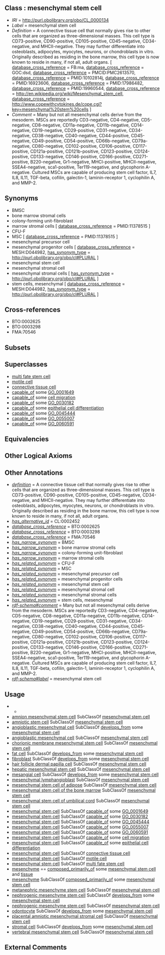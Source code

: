 
## Class : mesenchymal stem cell

 * *IRI* = http://purl.obolibrary.org/obo/CL_0000134
 * *Label* = mesenchymal stem cell
 * *Definition* = A connective tissue cell that normally gives rise to other cells that are organized as three-dimensional masses. This cell type is CD73-positive, CD90-positive, CD105-positive, CD45-negative, CD34-negative, and MHCII-negative. They may further differentiate into osteoblasts, adipocytes, myocytes, neurons, or chondroblasts in vitro. Originally described as residing in the bone marrow, this cell type is now known to reside in many, if not all, adult organs. [ [database_cross_reference](../../ef/oboInOwl#hasDbXref.md) = FB:ma, [database_cross_reference](../../ef/oboInOwl#hasDbXref.md) = GOC:dsd, [database_cross_reference](../../ef/oboInOwl#hasDbXref.md) = PMCID:PMC2613570, [database_cross_reference](../../ef/oboInOwl#hasDbXref.md) = PMID:10102814j, [database_cross_reference](../../ef/oboInOwl#hasDbXref.md) = PMID:16923606, [database_cross_reference](../../ef/oboInOwl#hasDbXref.md) = PMID:17986482, [database_cross_reference](../../ef/oboInOwl#hasDbXref.md) = PMID:19960544, [database_cross_reference](../../ef/oboInOwl#hasDbXref.md) = http://en.wikipedia.org/wiki/Mesenchymal_stem_cell, [database_cross_reference](../../ef/oboInOwl#hasDbXref.md) = http://www.copewithcytokines.de/cope.cgi?key=mesenchymal%20stem%20cells ]
 * *Comment* = Many but not all mesenchymal cells derive from the mesoderm. MSCs are reportedly CD3-negative, CD4-negative, CD5-negative, CD8-negative, CD11a-negative, CD11b-negative, CD14-negative, CD19-negative, CD29-positive, CD31-negative, CD34-negative, CD38-negative, CD40-negative, CD44-positive, CD45-negative, CD49-positive, CD54-positive, CD66b-negative, CD79a-negative, CD80-negative, CD102-positive, CD106-positive, CD117-positive, CD121a-positive, CD121b-positive, CD123-positive, CD124-positive, CD133-negative, CD146-positive, CD166-positive, CD271-positive, B220-negative, Gr1-negative, MHCI-positive, MHCII-negative, SSEA4-negative, sca1-positive, Ter119-negative, and glycophorin A-negative. Cultured MSCs are capable of producing stem cell factor, IL7, IL8, IL11, TGF-beta, cofilin, galectin-1, laminin-receptor 1, cyclophilin A, and MMP-2.

## Synonyms

 * BMSC
 * bone marrow stromal cells
 * colony-forming unit-fibroblast
 * marrow stromal cells [ [database_cross_reference](../../ef/oboInOwl#hasDbXref.md) = PMID:11378515 ]
 * CFU-F
 * MSC [ [database_cross_reference](../../ef/oboInOwl#hasDbXref.md) = PMID:11378515 ]
 * mesenchymal precursor cell
 * mesenchymal progenitor cells [ [database_cross_reference](../../ef/oboInOwl#hasDbXref.md) = MESH:D044982, [has_synonym_type](../../pe/oboInOwl#hasSynonymType.md) = http://purl.obolibrary.org/obo/cl#PLURAL ]
 * mesenchymal stem cell
 * mesenchymal stromal cell
 * mesenchymal stromal cells [ [has_synonym_type](../../pe/oboInOwl#hasSynonymType.md) = http://purl.obolibrary.org/obo/cl#PLURAL ]
 * stem cells, mesenchymal [ [database_cross_reference](../../ef/oboInOwl#hasDbXref.md) = MESH:D044982, [has_synonym_type](../../pe/oboInOwl#hasSynonymType.md) = http://purl.obolibrary.org/obo/cl#PLURAL ]

## Cross-references

 * BTO:0002625
 * BTO:0003298
 * FMA:70546

## Subsets


## Superclasses

 * [multi fate stem cell](../../CL/48/CL_0000048.md)
 * [motile cell](../../CL/19/CL_0000219.md)
 * [connective tissue cell](../../CL/20/CL_0002320.md)
 * [capable_of](../../RO/15/RO_0002215.md) some [GO_0001649](../../GO/49/GO_0001649.md)
 * [capable_of](../../RO/15/RO_0002215.md) some [cell migration](../../GO/77/GO_0016477.md)
 * [capable_of](../../RO/15/RO_0002215.md) some [GO_0030182](../../GO/82/GO_0030182.md)
 * [capable_of](../../RO/15/RO_0002215.md) some [epithelial cell differentiation](../../GO/55/GO_0030855.md)
 * [capable_of](../../RO/15/RO_0002215.md) some [GO_0045444](../../GO/44/GO_0045444.md)
 * [capable_of](../../RO/15/RO_0002215.md) some [GO_0055007](../../GO/07/GO_0055007.md)
 * [capable_of](../../RO/15/RO_0002215.md) some [GO_0060591](../../GO/91/GO_0060591.md)

## Equivalencies


## Other Logical Axioms


## Other Annotations

 * *[definition](../../IAO/15/IAO_0000115.md)* = A connective tissue cell that normally gives rise to other cells that are organized as three-dimensional masses. This cell type is CD73-positive, CD90-positive, CD105-positive, CD45-negative, CD34-negative, and MHCII-negative. They may further differentiate into osteoblasts, adipocytes, myocytes, neurons, or chondroblasts in vitro. Originally described as residing in the bone marrow, this cell type is now known to reside in many, if not all, adult organs.
 * *[has_alternative_id](../../Id/oboInOwl#hasAlternativeId.md)* = CL:0002452
 * *[database_cross_reference](../../ef/oboInOwl#hasDbXref.md)* = BTO:0002625
 * *[database_cross_reference](../../ef/oboInOwl#hasDbXref.md)* = BTO:0003298
 * *[database_cross_reference](../../ef/oboInOwl#hasDbXref.md)* = FMA:70546
 * *[has_narrow_synonym](../../ym/oboInOwl#hasNarrowSynonym.md)* = BMSC
 * *[has_narrow_synonym](../../ym/oboInOwl#hasNarrowSynonym.md)* = bone marrow stromal cells
 * *[has_narrow_synonym](../../ym/oboInOwl#hasNarrowSynonym.md)* = colony-forming unit-fibroblast
 * *[has_narrow_synonym](../../ym/oboInOwl#hasNarrowSynonym.md)* = marrow stromal cells
 * *[has_related_synonym](../../ym/oboInOwl#hasRelatedSynonym.md)* = CFU-F
 * *[has_related_synonym](../../ym/oboInOwl#hasRelatedSynonym.md)* = MSC
 * *[has_related_synonym](../../ym/oboInOwl#hasRelatedSynonym.md)* = mesenchymal precursor cell
 * *[has_related_synonym](../../ym/oboInOwl#hasRelatedSynonym.md)* = mesenchymal progenitor cells
 * *[has_related_synonym](../../ym/oboInOwl#hasRelatedSynonym.md)* = mesenchymal stem cell
 * *[has_related_synonym](../../ym/oboInOwl#hasRelatedSynonym.md)* = mesenchymal stromal cell
 * *[has_related_synonym](../../ym/oboInOwl#hasRelatedSynonym.md)* = mesenchymal stromal cells
 * *[has_related_synonym](../../ym/oboInOwl#hasRelatedSynonym.md)* = stem cells, mesenchymal
 * *[rdf-schema#comment](../../nt/rdf-schema#comment.md)* = Many but not all mesenchymal cells derive from the mesoderm. MSCs are reportedly CD3-negative, CD4-negative, CD5-negative, CD8-negative, CD11a-negative, CD11b-negative, CD14-negative, CD19-negative, CD29-positive, CD31-negative, CD34-negative, CD38-negative, CD40-negative, CD44-positive, CD45-negative, CD49-positive, CD54-positive, CD66b-negative, CD79a-negative, CD80-negative, CD102-positive, CD106-positive, CD117-positive, CD121a-positive, CD121b-positive, CD123-positive, CD124-positive, CD133-negative, CD146-positive, CD166-positive, CD271-positive, B220-negative, Gr1-negative, MHCI-positive, MHCII-negative, SSEA4-negative, sca1-positive, Ter119-negative, and glycophorin A-negative. Cultured MSCs are capable of producing stem cell factor, IL7, IL8, IL11, TGF-beta, cofilin, galectin-1, laminin-receptor 1, cyclophilin A, and MMP-2.
 * *[rdf-schema#label](../../el/rdf-schema#label.md)* = mesenchymal stem cell

## Usage

 * -
 * [amnion mesenchymal stem cell](../../CL/37/CL_0002537.md) SubClassOf [mesenchymal stem cell](../../CL/34/CL_0000134.md)
 * [amniotic stem cell](../../CL/39/CL_0002639.md) SubClassOf [mesenchymal stem cell](../../CL/34/CL_0000134.md)
 * [angioblastic mesenchymal cell](../../CL/66/CL_0000566.md) SubClassOf [develops_from](../../RO/02/RO_0002202.md) some [mesenchymal stem cell](../../CL/34/CL_0000134.md)
 * [angioblastic mesenchymal cell](../../CL/66/CL_0000566.md) SubClassOf [mesenchymal stem cell](../../CL/34/CL_0000134.md)
 * [chorionic membrane mesenchymal stem cell](../../CL/41/CL_0002541.md) SubClassOf [mesenchymal stem cell](../../CL/34/CL_0000134.md)
 * [fat cell](../../CL/36/CL_0000136.md) SubClassOf [develops_from](../../RO/02/RO_0002202.md) some [mesenchymal stem cell](../../CL/34/CL_0000134.md)
 * [fibroblast](../../CL/57/CL_0000057.md) SubClassOf [develops_from](../../RO/02/RO_0002202.md) some [mesenchymal stem cell](../../CL/34/CL_0000134.md)
 * [hair follicle dermal papilla cell](../../CL/46/CL_0000346.md) SubClassOf [mesenchymal stem cell](../../CL/34/CL_0000134.md)
 * [hepatic mesenchymal stem cell](../../CL/71/CL_0002571.md) SubClassOf [mesenchymal stem cell](../../CL/34/CL_0000134.md)
 * [mesangial cell](../../CL/50/CL_0000650.md) SubClassOf [develops_from](../../RO/02/RO_0002202.md) some [mesenchymal stem cell](../../CL/34/CL_0000134.md)
 * [mesenchymal lymphangioblast](../../CL/21/CL_0005021.md) SubClassOf [mesenchymal stem cell](../../CL/34/CL_0000134.md)
 * [mesenchymal stem cell of adipose](../../CL/70/CL_0002570.md) SubClassOf [mesenchymal stem cell](../../CL/34/CL_0000134.md)
 * [mesenchymal stem cell of the bone marrow](../../CL/40/CL_0002540.md) SubClassOf [mesenchymal stem cell](../../CL/34/CL_0000134.md)
 * [mesenchymal stem cell of umbilical cord](../../CL/69/CL_0002569.md) SubClassOf [mesenchymal stem cell](../../CL/34/CL_0000134.md)
 * [mesenchymal stem cell](../../CL/34/CL_0000134.md) SubClassOf [capable_of](../../RO/15/RO_0002215.md) some [GO_0001649](../../GO/49/GO_0001649.md)
 * [mesenchymal stem cell](../../CL/34/CL_0000134.md) SubClassOf [capable_of](../../RO/15/RO_0002215.md) some [GO_0030182](../../GO/82/GO_0030182.md)
 * [mesenchymal stem cell](../../CL/34/CL_0000134.md) SubClassOf [capable_of](../../RO/15/RO_0002215.md) some [GO_0045444](../../GO/44/GO_0045444.md)
 * [mesenchymal stem cell](../../CL/34/CL_0000134.md) SubClassOf [capable_of](../../RO/15/RO_0002215.md) some [GO_0055007](../../GO/07/GO_0055007.md)
 * [mesenchymal stem cell](../../CL/34/CL_0000134.md) SubClassOf [capable_of](../../RO/15/RO_0002215.md) some [GO_0060591](../../GO/91/GO_0060591.md)
 * [mesenchymal stem cell](../../CL/34/CL_0000134.md) SubClassOf [capable_of](../../RO/15/RO_0002215.md) some [cell migration](../../GO/77/GO_0016477.md)
 * [mesenchymal stem cell](../../CL/34/CL_0000134.md) SubClassOf [capable_of](../../RO/15/RO_0002215.md) some [epithelial cell differentiation](../../GO/55/GO_0030855.md)
 * [mesenchymal stem cell](../../CL/34/CL_0000134.md) SubClassOf [connective tissue cell](../../CL/20/CL_0002320.md)
 * [mesenchymal stem cell](../../CL/34/CL_0000134.md) SubClassOf [motile cell](../../CL/19/CL_0000219.md)
 * [mesenchymal stem cell](../../CL/34/CL_0000134.md) SubClassOf [multi fate stem cell](../../CL/48/CL_0000048.md)
 * [mesenchyme](../../UBERON/04/UBERON_0003104.md) == [composed_primarily_of](../../RO/73/RO_0002473.md) some [mesenchymal stem cell](../../CL/34/CL_0000134.md) and [tissue](../../UBERON/79/UBERON_0000479.md)
 * [mesenchyme](../../UBERON/04/UBERON_0003104.md) SubClassOf [composed_primarily_of](../../RO/73/RO_0002473.md) some [mesenchymal stem cell](../../CL/34/CL_0000134.md)
 * [metanephric mesenchyme stem cell](../../CL/24/CL_0000324.md) SubClassOf [mesenchymal stem cell](../../CL/34/CL_0000134.md)
 * [nephrogenic mesenchyme stem cell](../../CL/83/CL_0000383.md) SubClassOf [develops_from](../../RO/02/RO_0002202.md) some [mesenchymal stem cell](../../CL/34/CL_0000134.md)
 * [nephrogenic mesenchyme stem cell](../../CL/83/CL_0000383.md) SubClassOf [mesenchymal stem cell](../../CL/34/CL_0000134.md)
 * [odontocyte](../../CL/40/CL_0000140.md) SubClassOf [develops_from](../../RO/02/RO_0002202.md) some [mesenchymal stem cell](../../CL/34/CL_0000134.md)
 * [placental amniotic mesenchymal stromal cell](../../CL/61/CL_2000061.md) SubClassOf [mesenchymal stem cell](../../CL/34/CL_0000134.md)
 * [stromal cell](../../CL/99/CL_0000499.md) SubClassOf [develops_from](../../RO/02/RO_0002202.md) some [mesenchymal stem cell](../../CL/34/CL_0000134.md)
 * [vertebral mesenchymal stem cell](../../CL/72/CL_0002572.md) SubClassOf [mesenchymal stem cell](../../CL/34/CL_0000134.md)

## External Comments

